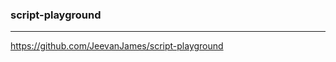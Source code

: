 ### script-playground
---
https://github.com/JeevanJames/script-playground

```
```

```
```

```
```


